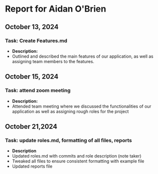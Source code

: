 # Report for Aidan O'Brien

## October 13, 2024

### Task: Create Features.md

- **Description:**
- Outlined and described the main features of our application, as well as assigning team members to the features.

## October 15, 2024

### Task: attend zoom meeting

- **Description:**
- Attended team meeting where we discussed the functionalities of our application as well as assigning rough roles for the project

## October 21,2024

### Task: update roles.md, formatting of all files, reports

- **Description**
- Updated roles.md with commits and role description (note taker)
- Tweaked all files to ensure consistent formatting with example file
- Updated reports file
